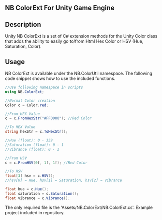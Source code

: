 ## NB ColorExt For Unity Game Engine

## Description
Unity NB ColorExt is a set of C# extension methods for the Unity Color class that adds the ability to easily go to/from Html Hex Color or HSV (Hue, Saturation, Color). 

## Usage

NB ColorExt is available under the NB.ColorUtil namespace. The following code snippet shows how to use the included functions.

```c#
//Use following namespace in scripts
using NB.ColorExt;

//Normal Color creation
Color c = Color.red;

//From HEX Value
c = c.FromHexStr("#FF0000"); //Red Color

//To HEX Value
string hexStr = c.ToHexStr();

//Hue (float): 0 - 359
//Saturation (float): 0 - 1
//Vibrance (float): 0 - 1

//From HSV
c = c.FromHSV(0f, 1f, 1f); //Red Color

//To HSV
float[3] hsv = c.HSV();
//hsv[0] = Hue, hsv[1] = Saturation, hsv[2] = Vibrance

float hue = c.Hue();
float saturation = c.Saturation();
float vibrance = c.Vibrance();

```
The only required file is the 'Assets/NB.ColorExt/NB.ColorExt.cs'. Example project included in repository.
